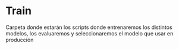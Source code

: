 # Train

Carpeta donde estarán los scripts donde entrenaremos los distintos modelos, los evaluaremos y seleccionaremos el modelo que usar en producción
